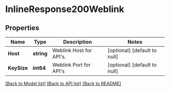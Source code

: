 # InlineResponse200Weblink

## Properties
Name | Type | Description | Notes
------------ | ------------- | ------------- | -------------
**Host** | **string** | Weblink Host for API&#x27;s. | [optional] [default to null]
**KeySize** | **int64** | Weblink Port for API&#x27;s | [optional] [default to null]

[[Back to Model list]](../README.md#documentation-for-models) [[Back to API list]](../README.md#documentation-for-api-endpoints) [[Back to README]](../README.md)


